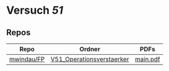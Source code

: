 # Versuch *51*

## Repos

|              Repo              |                                                  Ordner                                                  |                                                                        PDFs                                                                         |
|--------------------------------|----------------------------------------------------------------------------------------------------------|-----------------------------------------------------------------------------------------------------------------------------------------------------|
|[mwindau/FP](../repo/mwindau/FP)|[V51_Operationsverstaerker](https://github.com/mwindau/FP/tree/master/FP_Master/V51_Operationsverstaerker)|[main.pdf](https://docs.google.com/viewer?url=https://raw.githubusercontent.com/mwindau/FP/master/FP_Master/V51_Operationsverstaerker/build/main.pdf)|
